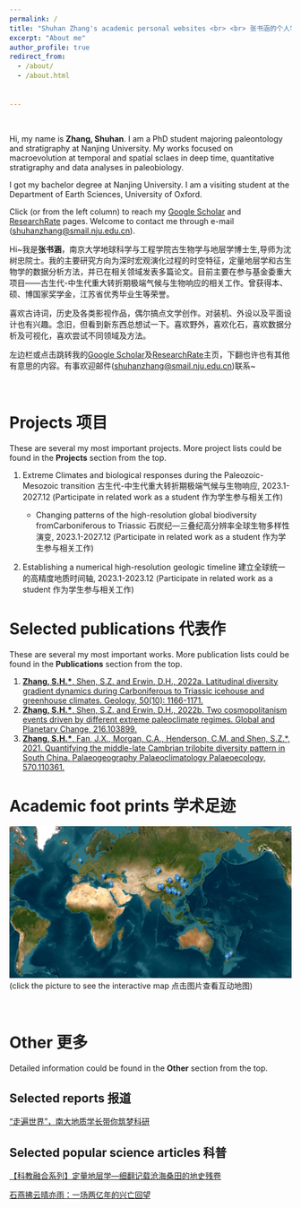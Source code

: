```yaml
---
permalink: /
title: "Shuhan Zhang's academic personal websites <br> <br> 张书涵的个人学术主页"
excerpt: "About me"
author_profile: true
redirect_from: 
  - /about/
  - /about.html

    
---
```



<br>

Hi, my name is **Zhang, Shuhan**. I am a PhD student majoring paleontology and stratigraphy at Nanjing University. My works focused on macroevolution at temporal and spatial sclaes in deep time, quantitative stratigraphy and data analyses in paleobiology.

I got my bachelor degree at Nanjing University. I am a visiting student at the Department of Earth Sciences, University of Oxford. 

Click (or from the left column) to reach my [Google Scholar](https://scholar.google.com/citations?user=UG5Sx0UAAAAJ&hl=zh-CN) and [ResearchRate](https://www.researchgate.net/profile/Shuhan-Zhang-6) pages. Welcome to contact me through e-mail (shuhanzhang@smail.nju.edu.cn).


Hi~我是**张书涵**，南京大学地球科学与工程学院古生物学与地层学博士生,导师为沈树忠院士。我的主要研究方向为深时宏观演化过程的时空特征，定量地层学和古生物学的数据分析方法，并已在相关领域发表多篇论文。目前主要在参与基金委重大项目——古生代-中生代重大转折期极端气候与生物响应的相关工作。曾获得本、硕、博国家奖学金，江苏省优秀毕业生等荣誉。

喜欢古诗词，历史及各类影视作品，偶尔搞点文学创作。对装机、外设以及平面设计也有兴趣。念旧，但看到新东西总想试一下。喜欢野外，喜欢化石，喜欢数据分析及可视化，喜欢尝试不同领域及方法。

左边栏或点击跳转我的[Google Scholar](https://scholar.google.com/citations?user=UG5Sx0UAAAAJ&hl=zh-CN)及[ResearchRate](https://www.researchgate.net/profile/Shuhan-Zhang-6)主页，下翻也许也有其他有意思的内容。有事欢迎邮件(shuhanzhang@smail.nju.edu.cn)联系~

<br>

Projects 项目
======
These are several my most important projects. More project lists could be found in the **Projects** section from the top.

1. Extreme Climates and biological responses during the Paleozoic-Mesozoic transition 古生代-中生代重大转折期极端气候与生物响应, 2023.1-2027.12 (Participate in related work as a student 作为学生参与相关工作)
   - Changing patterns of the high-resolution global biodiversity fromCarboniferous to Triassic 石炭纪—三叠纪高分辨率全球生物多样性演变, 2023.1-2027.12 (Participate in related work as a student 作为学生参与相关工作)
   
1. Establishing a numerical high-resolution geologic timeline 建立全球统一的高精度地质时间轴, 2023.1-2023.12 (Participate in related work as a student 作为学生参与相关工作)


Selected publications 代表作
======
These are several my most important works. More publication lists could be found in the **Publications** section from the top.

1. [**Zhang, S.H.\***, Shen, S.Z. and Erwin, D.H., 2022a. Latitudinal diversity gradient dynamics during Carboniferous to Triassic icehouse and greenhouse climates. Geology, 50(10): 1166-1171.](https://pubs.geoscienceworld.org/gsa/geology/article/50/10/1166/615406/Latitudinal-diversity-gradient-dynamics-during)
1. [**Zhang, S.H.\***, Shen, S.Z. and Erwin, D.H., 2022b. Two cosmopolitanism events driven by different extreme paleoclimate regimes. Global and Planetary Change, 216.103899.](https://www.sciencedirect.com/science/article/pii/S0921818122001667?via%3Dihub) 
1. [**Zhang, S.H.\***, Fan, J.X., Morgan, C.A., Henderson, C.M. and Shen, S.Z.\*, 2021. Quantifying the middle-late Cambrian trilobite diversity pattern in South China. Palaeogeography Palaeoclimatology Palaeoecology, 570.110361.](https://www.sciencedirect.com/science/article/pii/S0031018221001462?dgcid=raven_sd_via_email)

Academic foot prints 学术足迹
======

[![Foot print (field trips, meetings, workshops )](/images/foot_print/foot_print.png)](https://rawcdn.githack.com/zsh-zsh-zsh/zsh-zsh-zsh.github.io/7af58a7de13629d9e04d4fc7b4188207d61c7708/images/foot_print/foot%20prints.html) 
(click the picture to see the interactive map 点击图片查看互动地图)
 
<br>

Other 更多
======
Detailed information could be found in the **Other** section from the top.

Selected reports  报道
------
[“走遍世界”，南大地质学长带你筑梦科研](https://baijiahao.baidu.com/s?id=1694387184169767697&wfr=spider&for=pc)


Selected popular science articles  科普
------

[【科教融合系列】定量地层学—细翻记载沧海桑田的地史残卷](https://mp.weixin.qq.com/s/XrKHfoTBVZ3vrMUaHiZh_g)

[石燕拂云晴亦雨：一场两亿年的兴亡回望](https://mp.weixin.qq.com/s/zAiCRznNgdR4Z2U8X0F6Iw)

<br>


